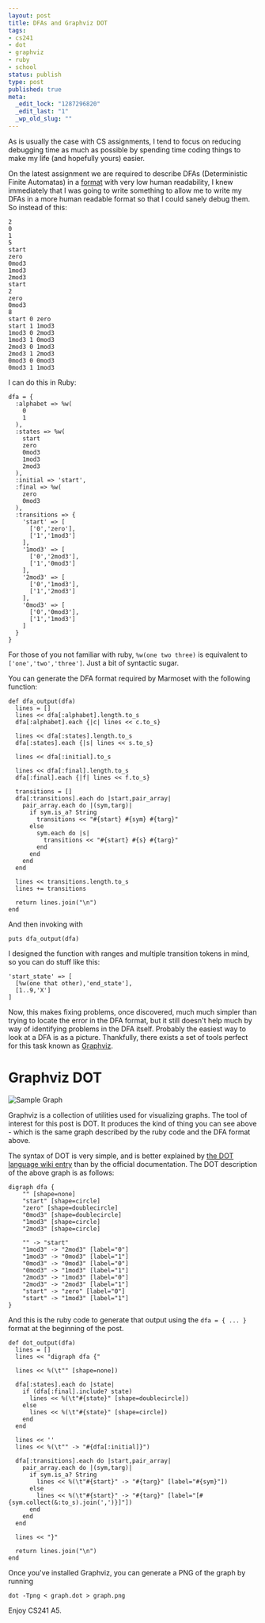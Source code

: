 ```yaml
--- 
layout: post
title: DFAs and Graphviz DOT
tags: 
- cs241
- dot
- graphviz
- ruby
- school
status: publish
type: post
published: true
meta: 
  _edit_lock: "1287296820"
  _edit_last: "1"
  _wp_old_slug: ""
---
```

As is usually the case with CS assignments, I tend to focus on reducing debugging time as much as possible by spending time coding things to make my life (and hopefully yours) easier.

On the latest assignment we are required to describe DFAs (Deterministic Finite Automatas) in a [format][] with very low human readability, I knew immediately that I was going to write something to allow me to write my DFAs in a more human readable format so that I could sanely debug them. So instead of this:

    2
    0
    1
    5
    start
    zero
    0mod3
    1mod3
    2mod3
    start
    2
    zero
    0mod3
    8
    start 0 zero
    start 1 1mod3
    1mod3 0 2mod3
    1mod3 1 0mod3
    2mod3 0 1mod3
    2mod3 1 2mod3
    0mod3 0 0mod3
    0mod3 1 1mod3

I can do this in Ruby:

    dfa = {
      :alphabet => %w(
        0
        1
      ),
      :states => %w(
        start
        zero
        0mod3
        1mod3
        2mod3
      ),
      :initial => 'start',
      :final => %w(
        zero
        0mod3
      ),
      :transitions => {
        'start' => [
          ['0','zero'],
          ['1','1mod3']
        ],
        '1mod3' => [
          ['0','2mod3'],
          ['1','0mod3']
        ],
        '2mod3' => [
          ['0','1mod3'],
          ['1','2mod3']
        ],
        '0mod3' => [
          ['0','0mod3'],
          ['1','1mod3']
        ]
      }
    }

For those of you not familiar with ruby, `%w(one two three)` is equivalent to `['one','two','three']`. Just a bit of syntactic sugar.

You can generate the DFA format required by Marmoset with the following function:

    def dfa_output(dfa)
      lines = []
      lines << dfa[:alphabet].length.to_s
      dfa[:alphabet].each {|c| lines << c.to_s}
    
      lines << dfa[:states].length.to_s
      dfa[:states].each {|s| lines << s.to_s}
    
      lines << dfa[:initial].to_s
    
      lines << dfa[:final].length.to_s
      dfa[:final].each {|f| lines << f.to_s}
    
      transitions = []
      dfa[:transitions].each do |start,pair_array|
        pair_array.each do |(sym,targ)| 
          if sym.is_a? String 
            transitions << "#{start} #{sym} #{targ}"
          else
            sym.each do |s|
              transitions << "#{start} #{s} #{targ}"
            end
          end
        end
      end
    
      lines << transitions.length.to_s
      lines += transitions
    
      return lines.join("\n")
    end

And then invoking with

    puts dfa_output(dfa)

I designed the function with ranges and multiple transition tokens in mind, so you can do stuff like this:

    'start_state' => [
      [%w(one that other),'end_state'],
      [1..9,'X']
    ]

Now, this makes fixing problems, once discovered, much much simpler than trying to locate the error in the DFA format, but it still doesn't help much by way of identifying problems in the DFA itself. Probably the easiest way to look at a DFA is as a picture. Thankfully, there exists a set of tools perfect for this task known as [Graphviz][].

Graphviz DOT
========
![Sample Graph](http://imgur.com/FBFpb.png)

Graphviz is a collection of utilities used for visualizing graphs. The tool of interest for this post is DOT.
It produces the kind of thing you can see above - which is the same graph described by the ruby code and the DFA format above.

The syntax of DOT is very simple, and is better explained by [the DOT language wiki entry][dotwiki] than by the official documentation.
The DOT description of the above graph is as follows:

    digraph dfa {
    	"" [shape=none]
    	"start" [shape=circle]
    	"zero" [shape=doublecircle]
    	"0mod3" [shape=doublecircle]
    	"1mod3" [shape=circle]
    	"2mod3" [shape=circle]
    
    	"" -> "start"
    	"1mod3" -> "2mod3" [label="0"]
    	"1mod3" -> "0mod3" [label="1"]
    	"0mod3" -> "0mod3" [label="0"]
    	"0mod3" -> "1mod3" [label="1"]
    	"2mod3" -> "1mod3" [label="0"]
    	"2mod3" -> "2mod3" [label="1"]
    	"start" -> "zero" [label="0"]
    	"start" -> "1mod3" [label="1"]
    } 

And this is the ruby code to generate that output using the `dfa = { ... }` format at the beginning of the post.

    def dot_output(dfa)
      lines = []
      lines << "digraph dfa {"
    
      lines << %(\t"" [shape=none])
    
      dfa[:states].each do |state|
        if (dfa[:final].include? state)
          lines << %(\t"#{state}" [shape=doublecircle])
        else
          lines << %(\t"#{state}" [shape=circle])
        end
      end
    
      lines << ''
      lines << %(\t"" -> "#{dfa[:initial]}")
    
      dfa[:transitions].each do |start,pair_array|
        pair_array.each do |(sym,targ)| 
          if sym.is_a? String
            lines << %(\t"#{start}" -> "#{targ}" [label="#{sym}"])
          else
            lines << %(\t"#{start}" -> "#{targ}" [label="[#{sym.collect(&:to_s).join(',')}]"])
          end
        end
      end
    
      lines << "}"
    
      return lines.join("\n")
    end

Once you've installed Graphviz, you can generate a PNG of the graph by running 

    dot -Tpng < graph.dot > graph.png

Enjoy CS241 A5.

[dotwiki]: http://en.wikipedia.org/wiki/DOT_language
[Graphviz]: http://www.graphviz.org/
[format]: http://www.student.cs.uwaterloo.ca/~cs241/dfa/DFAfileformat.html
